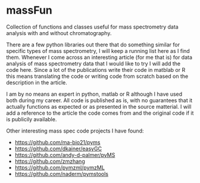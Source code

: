 # massFun
Collection of functions and classes useful for mass spectrometry data analysis with and without chromatography.

There are a few python libraries out there that do something similar for specific types of mass spectrometry, I will keep a running list here as I find them. Whenever I come across an interesting article (for me that is) for data analysis of mass spectrometry data that I would like to try I will add the code here. Since a lot of the publications write their code in matblab or R this means translating the code or writing code from scratch based on the description in the article.

I am by no means an expert in python, matlab or R although I have used both during my career. All code is published as is, with no guarantees that it actually functions as expected or as presented in the source matterial. I will add a reference to the article the code comes from and the original code if it is publicily available.

Other interesting mass spec code projects I have found:
* https://github.com/ma-bio21/pyms
* https://github.com/dkainer/easyGC
* https://github.com/andy-d-palmer/pyMS
* https://github.com/zmzhang
* https://github.com/pymzml/pymzML
* https://github.com/naderm/pymstools
